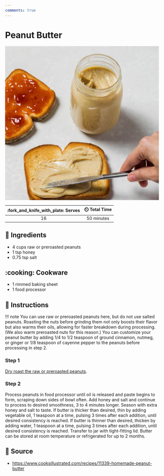 ```yaml
---
comments: true
---
```

# Peanut Butter

![Peanut Butter](../assets/images/peanut-butter.jpg)

| :fork_and_knife_with_plate: Serves | :timer_clock: Total Time |
|:----------------------------------:|:-----------------------: |
| 16 | 50 minutes |

## :salt: Ingredients

- 4 cups raw or preroasted peanuts
- 1 tsp honey
- 0.75 tsp salt

## :cooking: Cookware

- 1 rimmed baking sheet
- 1 food processor

## :pencil: Instructions

!!! note
    You can use raw or preroasted peanuts here, but do not use salted peanuts. Roasting the nuts before grinding them not
    only boosts their flavor but also warms their oils, allowing for faster breakdown during processing. (We also warm
    preroasted nuts for this reason.) You can customize your peanut butter by adding 1/4 to 1/2 teaspoon of ground cinnamon,
    nutmeg, or ginger or 1/8 teaspoon of cayenne pepper to the peanuts before processing in step 2.

### Step 1

[Dry roast the raw or preroasted peanuts][1].

### Step 2

Process peanuts in food processor until oil is released and paste begins to form, scraping down sides of bowl often. Add
honey and salt and continue to process to desired smoothness, 3 to 4 minutes longer. Season with extra honey and salt to
taste. If butter is thicker than desired, thin by adding vegetable oil, 1 teaspoon at a time, pulsing 3 times after each
addition, until desired consistency is reached. If butter is thinner than desired, thicken by adding water, 1 teaspoon
at a time, pulsing 3 times after each addition, until desired consistency is reached. Transfer to jar with tight-fitting
lid. Butter can be stored at room temperature or refrigerated for up to 2 months.

## :link: Source

- <https://www.cooksillustrated.com/recipes/11339-homemade-peanut-butter>

[1]: <./dry-roasted-peanuts.md>
